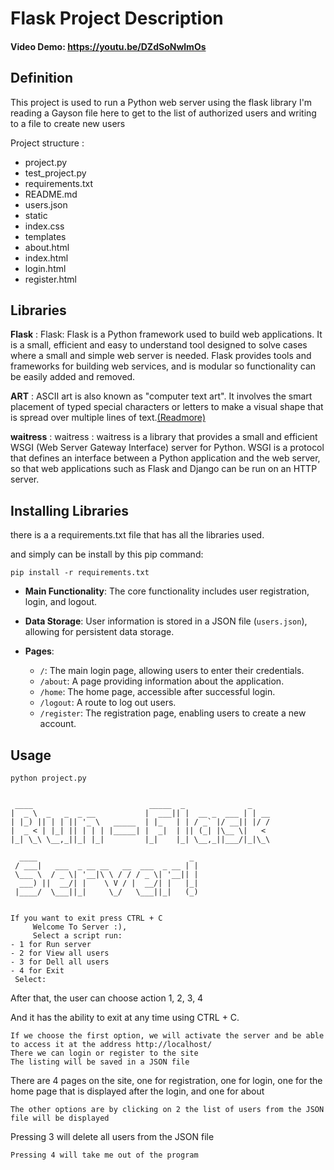 # Flask Project Description
#### Video Demo:  <https://youtu.be/DZdSoNwlmOs>


## __Definition__
This project is used to run a Python web server using the flask library
I'm reading a Gayson file here to get to the list of authorized users
and writing to a file to create new users


 Project structure :
 - project.py
 - test_project.py
 - requirements.txt
 - README.md
 - users.json
 - static
 - index.css
 - templates
 - about.html
 - index.html
 - login.html
 - register.html



## __Libraries__


__Flask__ : Flask: Flask is a Python framework used to build web applications. It is a small, efficient and easy to understand tool designed to solve cases where a small and simple web server is needed. Flask provides tools and frameworks for building web services, and is modular so functionality can be easily added and removed.

__ART__ : ASCII art is also known as "computer text art". It involves the smart placement of typed special characters or letters to make a visual shape that is spread over multiple lines of text.[(Readmore)](https://pypi.org/project/art/)

__waitress__ : waitress : waitress is a library that provides a small and efficient WSGI (Web Server Gateway Interface) server for Python. WSGI is a protocol that defines an interface between a Python application and the web server, so that web applications such as Flask and Django can be run on an HTTP server.


## **Installing Libraries**
there is a a requirements.txt file that has all the libraries used.

and simply can be install by this pip command:

```pip install -r requirements.txt```


- **Main Functionality**: The core functionality includes user registration, login, and logout.

- **Data Storage**: User information is stored in a JSON file (`users.json`), allowing for persistent data storage.

- **Pages**:
  - `/`: The main login page, allowing users to enter their credentials.
  - `/about`: A page providing information about the application.
  - `/home`: The home page, accessible after successful login.
  - `/logout`: A route to log out users.
  - `/register`: The registration page, enabling users to create a new account.

## __Usage__

```python project.py```
```

 ____                          _____  _              _     
|  _ \  _   _  _ __           |  ___|| |  __ _  ___ | | __ 
| |_) || | | || '_ \   _____  | |_   | | / _` |/ __|| |/ / 
|  _ < | |_| || | | | |_____| |  _|  | || (_| |\__ \|   <  
|_| \_\ \__,_||_| |_|         |_|    |_| \__,_||___/|_|\_\ 

  ____                                  _
 / ___|   ___  _ __ __   __  ___  _ __ | |
 \___ \  / _ \| '__|\ \ / / / _ \| '__|| |
  ___) ||  __/| |    \ V / |  __/| |   |_|
 |____/  \___||_|     \_/   \___||_|   (_)


If you want to exit press CTRL + C
     Welcome To Server :),        
     Select a script run:
- 1 for Run server
- 2 for View all users
- 3 for Dell all users
- 4 for Exit
 Select:
```
After that, the user can choose action 1, 2, 3, 4

And it has the ability to exit at any time using CTRL + C.
```
If we choose the first option, we will activate the server and be able to access it at the address http://localhost/
There we can login or register to the site
The listing will be saved in a JSON file

```
There are 4 pages on the site, one for registration, one for login, one for the home page that is displayed after the login, and one for about
```
The other options are by clicking on 2 the list of users from the JSON file will be displayed
```
Pressing 3 will delete all users from the JSON file
```
Pressing 4 will take me out of the program
```